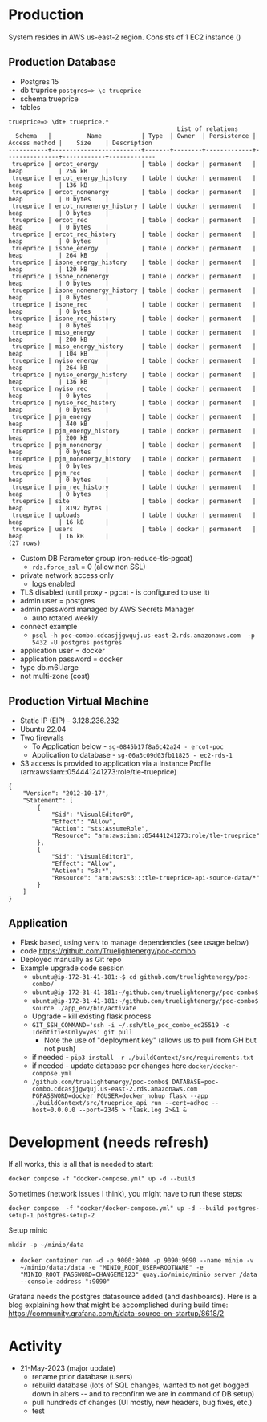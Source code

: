 # Production

System resides in AWS us-east-2 region. Consists of 1 EC2 instance ()

## Production Database
* Postgres 15
* db truprice `postgres=> \c trueprice`
* schema trueprice
* tables
```
trueprice=> \dt+ trueprice.*
                                               List of relations
  Schema   |          Name           | Type  | Owner  | Persistence | Access method |    Size    | Description 
-----------+-------------------------+-------+--------+-------------+---------------+------------+-------------
 trueprice | ercot_energy            | table | docker | permanent   | heap          | 256 kB     | 
 trueprice | ercot_energy_history    | table | docker | permanent   | heap          | 136 kB     | 
 trueprice | ercot_nonenergy         | table | docker | permanent   | heap          | 0 bytes    | 
 trueprice | ercot_nonenergy_history | table | docker | permanent   | heap          | 0 bytes    | 
 trueprice | ercot_rec               | table | docker | permanent   | heap          | 0 bytes    | 
 trueprice | ercot_rec_history       | table | docker | permanent   | heap          | 0 bytes    | 
 trueprice | isone_energy            | table | docker | permanent   | heap          | 264 kB     | 
 trueprice | isone_energy_history    | table | docker | permanent   | heap          | 120 kB     | 
 trueprice | isone_nonenergy         | table | docker | permanent   | heap          | 0 bytes    | 
 trueprice | isone_nonenergy_history | table | docker | permanent   | heap          | 0 bytes    | 
 trueprice | isone_rec               | table | docker | permanent   | heap          | 0 bytes    | 
 trueprice | isone_rec_history       | table | docker | permanent   | heap          | 0 bytes    | 
 trueprice | miso_energy             | table | docker | permanent   | heap          | 200 kB     | 
 trueprice | miso_energy_history     | table | docker | permanent   | heap          | 104 kB     | 
 trueprice | nyiso_energy            | table | docker | permanent   | heap          | 264 kB     | 
 trueprice | nyiso_energy_history    | table | docker | permanent   | heap          | 136 kB     | 
 trueprice | nyiso_rec               | table | docker | permanent   | heap          | 0 bytes    | 
 trueprice | nyiso_rec_history       | table | docker | permanent   | heap          | 0 bytes    | 
 trueprice | pjm_energy              | table | docker | permanent   | heap          | 440 kB     | 
 trueprice | pjm_energy_history      | table | docker | permanent   | heap          | 200 kB     | 
 trueprice | pjm_nonenergy           | table | docker | permanent   | heap          | 0 bytes    | 
 trueprice | pjm_nonenergy_history   | table | docker | permanent   | heap          | 0 bytes    | 
 trueprice | pjm_rec                 | table | docker | permanent   | heap          | 0 bytes    | 
 trueprice | pjm_rec_history         | table | docker | permanent   | heap          | 0 bytes    | 
 trueprice | site                    | table | docker | permanent   | heap          | 8192 bytes | 
 trueprice | uploads                 | table | docker | permanent   | heap          | 16 kB      | 
 trueprice | users                   | table | docker | permanent   | heap          | 16 kB      | 
(27 rows)
```
* Custom DB Parameter group (ron-reduce-tls-pgcat)
  * `rds.force_ssl` = 0 (allow non SSL)
* private network access only
  * logs enabled
* TLS disabled (until proxy - pgcat - is configured to use it)
* admin user = postgres
* admin password managed by AWS Secrets Manager
  * auto rotated weekly
* connect example
  * `psql -h poc-combo.cdcasjjgwquj.us-east-2.rds.amazonaws.com  -p 5432 -U postgres postgres`
* application user = docker
* application password = docker
* type db.m6i.large
* not multi-zone (cost)

## Production Virtual Machine
* Static IP (EIP) - 3.128.236.232
* Ubuntu 22.04
* Two firewalls
  * To Application below - `sg-0845b17f8a6c42a24 - ercot-poc`
  * Application to database - `sg-06a3c09d03fb11825 - ec2-rds-1`
* S3 access is provided to application via a Instance Profile (arn:aws:iam::054441241273:role/tle-trueprice)

```
{
    "Version": "2012-10-17",
    "Statement": [
        {
            "Sid": "VisualEditor0",
            "Effect": "Allow",
            "Action": "sts:AssumeRole",
            "Resource": "arn:aws:iam::054441241273:role/tle-trueprice"
        },
        {
            "Sid": "VisualEditor1",
            "Effect": "Allow",
            "Action": "s3:*",
            "Resource": "arn:aws:s3:::tle-trueprice-api-source-data/*"
        }
    ]
}
```

## Application

* Flask based, using venv to manage dependencies (see usage below)
* code https://github.com/Truelightenergy/poc-combo
* Deployed manually as Git repo
* Example upgrade code session
  * `ubuntu@ip-172-31-41-181:~$ cd github.com/truelightenergy/poc-combo/`
  * `ubuntu@ip-172-31-41-181:~/github.com/truelightenergy/poc-combo$`
  * `ubuntu@ip-172-31-41-181:~/github.com/truelightenergy/poc-combo$ source ./app_env/bin/activate`
  * Upgrade - kill existing flask process
  * `GIT_SSH_COMMAND='ssh -i ~/.ssh/tle_poc_combo_ed25519 -o IdentitiesOnly=yes' git pull`
    * Note the use of "deployment key" (allows us to pull from GH but not push)
  * if needed - `pip3 install -r ./buildContext/src/requirements.txt`
  * if needed - update database per changes here `docker/docker-compose.yml`
  * `/github.com/truelightenergy/poc-combo$ DATABASE=poc-combo.cdcasjjgwquj.us-east-2.rds.amazonaws.com PGPASSWORD=docker PGUSER=docker nohup flask --app ./buildContext/src/trueprice_api run --cert=adhoc --host=0.0.0.0 --port=2345 > flask.log 2>&1 &`

# Development (needs refresh)

If all works, this is all that is needed to start:

`docker compose -f "docker-compose.yml" up -d --build`

Sometimes (network issues I think), you might have to run these steps:

`docker compose  -f "docker/docker-compose.yml" up -d --build postgres-setup-1 postgres-setup-2`

Setup minio

`mkdir -p ~/minio/data`
* `docker container run -d -p 9000:9000 -p 9090:9090 --name minio -v ~/minio/data:/data -e "MINIO_ROOT_USER=ROOTNAME" -e "MINIO_ROOT_PASSWORD=CHANGEME123" quay.io/minio/minio server /data --console-address ":9090"`


Grafana needs the postgres datasource added (and dashboards). Here is a blog explaining how that might be accomplished during build time: https://community.grafana.com/t/data-source-on-startup/8618/2

# Activity

* 21-May-2023 (major update)
  * rename prior database (users)
  * rebuild database (lots of SQL changes, wanted to not get bogged down in alters -- and to reconfirm we are in command of DB setup)
  * pull hundreds of changes (UI mostly, new headers, bug fixes, etc.)
  * test